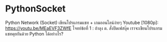 # PythonSocket

Python Network (Socket) เขียนโปรแกรมแชท + เกมออนไลน์ง่ายๆ
Youtube [1080p]: https://youtu.be/MEaEVF3ZWfE
โจทย์ข้อที่ 1 : ถ้าลุง ต. สั่งปิดเฟสบุ๊ค เราจะเขียนโปรแกรมแชทคุยกันด้วย Python ได้อย่างไร?
